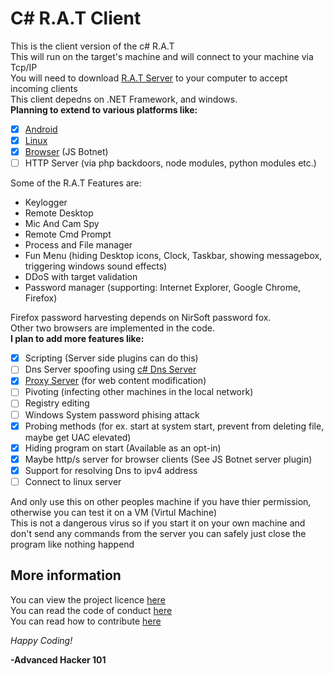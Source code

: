 # C# R.A.T Client
This is the client version of the c# R.A.T  
This will run on the target's machine and will connect to your machine via Tcp/IP  
You will need to download [R.A.T Server](https://github.com/AdvancedHacker101/C-Sharp-R.A.T-Server) to your computer to accept incoming clients  
This client depedns on .NET Framework, and windows.  
**Planning to extend to various platforms like:**  
- [x] [Android](https://github.com/AdvancedHacker101/android-R.A.T-Client)
- [x] [Linux](https://github.com/AdvancedHacker101/C-R.A.T-Client-Linux)
- [x] [Browser](https://github.com/AdvancedHacker101/Javascript-Botnet-C-Sharp) (JS Botnet)
- [ ] HTTP Server (via php backdoors, node modules, python modules etc.)

Some of the R.A.T Features are:  
- Keylogger
- Remote Desktop
- Mic And Cam Spy
- Remote Cmd Prompt
- Process and File manager
- Fun Menu (hiding Desktop icons, Clock, Taskbar, showing messagebox, triggering windows sound effects)
- DDoS with target validation
- Password manager (supporting: Internet Explorer, Google Chrome, Firefox)

Firefox password harvesting depends on NirSoft password fox.  
Other two browsers are implemented in the code.  
**I plan to add more features like:**
- [x] Scripting (Server side plugins can do this)
- [ ] Dns Server spoofing using [c# Dns Server](https://github.com/AdvancedHacker101/c-sharp-Dns-Server)
- [x] [Proxy Server](https://github.com/AdvancedHacker101/C-Sharp-Proxy-Server) (for web content modification)
- [ ] Pivoting (infecting other machines in the local network)
- [ ] Registry editing
- [ ] Windows System password phising attack
- [x] Probing methods (for ex. start at system start, prevent from deleting file, maybe get UAC elevated)
- [x] Hiding program on start (Available as an opt-in)
- [x] Maybe http/s server for browser clients (See JS Botnet server plugin)
- [x] Support for resolving Dns to ipv4 address
- [ ] Connect to linux server

And only use this on other peoples machine if you have thier permission, otherwise you can test it on a VM (Virtul Machine)  
This is not a dangerous virus so if you start it on your own machine and don't send any commands from the server you can safely just close the program like nothing happend  
## More information
You can view the project licence [here](https://github.com/AdvancedHacker101/C-Sharp-R.A.T-Client/blob/master/LICENSE)  
You can read the code of conduct [here](https://github.com/AdvancedHacker101/C-Sharp-R.A.T-Client/blob/master/CODE_OF_CONDUCT.md)  
You can read how to contribute [here](https://github.com/AdvancedHacker101/C-Sharp-R.A.T-Client/blob/master/CONTRIBUTING.md)  

*Happy Coding!*  

**\-Advanced Hacker 101**
